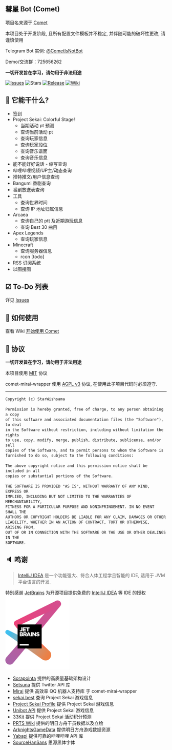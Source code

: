 ## 彗星 Bot (Comet)

项目名来源于 [Comet](https://music.163.com/#/song?id=22717199)

本项目处于开发阶段, 且所有配置文件模板并不稳定, 并伴随可能的破坏性更改, 请谨慎使用

Telegram Bot 实例: [@CometIsNotBot](https://t.me/CometIsNotBot)

Demo/交流群：725656262

**一切开发旨在学习，请勿用于非法用途**

[![Issues](https://img.shields.io/github/issues/StarWishsama/Comet-Bot.svg?style=popout)](https://github.com/StarWishsama/Comet-Bot/issues)
![Stars](https://img.shields.io/github/stars/starwishsama/Comet-Bot)
[![Release](https://img.shields.io/github/v/release/StarWishSama/Comet-Bot?include_prereleases)](https://github.com/StarWishsama/Comet-Bot/releases)
[![Wiki](https://img.shields.io/badge/Wiki-%23000000.svg?style=plastic)](https://github.com/StarWishsama/Comet-Bot/wiki)

## 🎉 它能干什么?

- 签到
- Project Sekai: Colorful Stage!
  - 当期活动 pt 预测
  - 查询当前活动 pt
  - 查询玩家信息
  - 查询玩家段位
  - 查询音乐谱面
  - 查询音乐信息
- 能不能好好说话 - 缩写查询
- 哔哩哔哩视频/UP主/动态查询
- 推特推文/用户信息查询
- Bangumi 番剧查询
- 番剧放送表查询
- 工具
  - 查询世界时间
  - 查询 IP 地址归属信息
- Arcaea
  - 查询自己的 ptt 及近期游玩信息
  - 查询 Best 30 曲目
- Apex Legends
  - 查询玩家信息
- Minecraft
  - 查询服务器信息
  - rcon [todo]
- RSS 订阅系统
- 以图搜图

## ☑ To-Do 列表

详见 [Issues](https://github.com/StarWishsama/Comet-Bot/issues)

## 💽 如何使用
查看 Wiki [开始使用 Comet](https://github.com/StarWishsama/Comet-Bot/wiki/%E5%BC%80%E5%A7%8B%E4%BD%BF%E7%94%A8-Comet)

## 📜 协议

**一切开发旨在学习，请勿用于非法用途**

本项目使用 [MIT](https://github.com/StarWishsama/Comet-Bot/blob/master/LICENSE) 协议

comet-mirai-wrapper 使用 [AGPL v3](https://github.com/StarWishsama/Comet-Bot/blob/dev/comet-mirai-wrapper/LICENSE) 协议, 在使用此子项目代码时必须遵守.

------

    Copyright (c) StarWishsama
    
    Permission is hereby granted, free of charge, to any person obtaining a copy
    of this software and associated documentation files (the "Software"), to deal
    in the Software without restriction, including without limitation the rights
    to use, copy, modify, merge, publish, distribute, sublicense, and/or sell
    copies of the Software, and to permit persons to whom the Software is
    furnished to do so, subject to the following conditions:

    The above copyright notice and this permission notice shall be included in all
    copies or substantial portions of the Software.

    THE SOFTWARE IS PROVIDED "AS IS", WITHOUT WARRANTY OF ANY KIND, EXPRESS OR
    IMPLIED, INCLUDING BUT NOT LIMITED TO THE WARRANTIES OF MERCHANTABILITY,
    FITNESS FOR A PARTICULAR PURPOSE AND NONINFRINGEMENT. IN NO EVENT SHALL THE
    AUTHORS OR COPYRIGHT HOLDERS BE LIABLE FOR ANY CLAIM, DAMAGES OR OTHER
    LIABILITY, WHETHER IN AN ACTION OF CONTRACT, TORT OR OTHERWISE, ARISING FROM,
    OUT OF OR IN CONNECTION WITH THE SOFTWARE OR THE USE OR OTHER DEALINGS IN THE
    SOFTWARE.

## 🔈 鸣谢

> [IntelliJ IDEA](https://zh.wikipedia.org/zh-hans/IntelliJ_IDEA) 是一个功能强大、符合人体工程学且智能的 IDE, 适用于 JVM 平台语言的开发.

特别感谢 [JetBrains](https://www.jetbrains.com/?from=comet-bot)
为开源项目提供免费的 [IntelliJ IDEA](https://www.jetbrains.com/idea/?from=comet-bot) 等 IDE 的授权  
[<img src=".github/jetbrains.png" width="200"/>](https://www.jetbrains.com/?from=comet-bot)

- [Sorapointa](https://github.com/Sorapointa/Sorapointa) 提供的高质量基础架构设计
- [Setsuna](https://github.com/StarWishsama/Setsuna) 提供 Twitter API 库
- [Mirai](https://github.com/mamoe/mirai) 提供 高效率 QQ 机器人支持库 于 comet-mirai-wrapper
- [sekai.best](https://sekai.best) 查询 Project Sekai 游戏信息
- [Project Sekai Profile](https://profile.pjsekai.moe) 提供 Project Sekai 游戏信息
- [Unibot API](https://docs.unipjsk.com/API/) 提供 Project Sekai 游戏信息
- [33Kit](https://3-3.dev/) 提供 Project Sekai 活动积分预测
- [PRTS Wiki](http://prts.wiki/) 提供的明日方舟干员数据以及立绘
- [ArknightsGameData](https://github.com/Kengxxiao/ArknightsGameData) 提供明日方舟游戏数据资源
- [Yabapi](https://github.com/SDLMoe/Yabapi) 提供可靠的哔哩哔哩 API 库
- [SourceHanSans](https://github.com/adobe-fonts/source-han-sans/) 思源黑体字体

